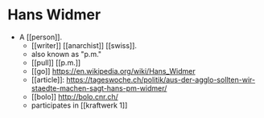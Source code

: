# Hans Widmer

- A [[person]].
	- [[writer]] [[anarchist]] [[swiss]].
	- also known as "p.m."
	- [[pull]] [[p.m.]]
	- [[go]] https://en.wikipedia.org/wiki/Hans_Widmer
	- [[article]]: https://tageswoche.ch/politik/aus-der-agglo-sollten-wir-staedte-machen-sagt-hans-pm-widmer/
	- [[bolo]] http://bolo.cnr.ch/
	- participates in [[kraftwerk 1]]

